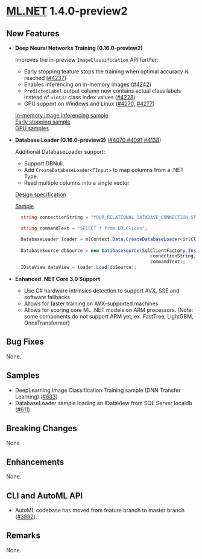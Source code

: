 # [ML.NET](http://dot.net/ml) 1.4.0-preview2

## **New Features**
- **Deep Neural Networks Training (0.16.0-preview2)**

  Improves the in-preview `ImageClassification` API further:
  - Early stopping feature stops the training when optimal accuracy is reached ([#4237](https://github.com/dotnet/machinelearning/pull/4237))
  - Enables inferencing on in-memory images ([#4242](https://github.com/dotnet/machinelearning/pull/4242))
  - `PredictedLabel` output column now contains actual class labels instead of `uint32` class index values ([#4228](https://github.com/dotnet/machinelearning/pull/4228))
  - GPU support on Windows and Linux ([#4270](https://github.com/dotnet/machinelearning/pull/4270), [#4277](https://github.com/dotnet/machinelearning/pull/4277))

  [In-memory image inferencing sample](https://github.com/dotnet/machinelearning/blob/master/docs/samples/Microsoft.ML.Samples/Dynamic/ImageClassification/ResnetV2101TransferLearningTrainTestSplit.cs)  
  [Early stopping sample](https://github.com/dotnet/machinelearning/blob/master/docs/samples/Microsoft.ML.Samples/Dynamic/ImageClassification/ResnetV2101TransferLearningEarlyStopping.cs)  
  [GPU samples](https://github.com/dotnet/machinelearning/tree/master/docs/samples/Microsoft.ML.Samples.GPU)  

- **Database Loader (0.16.0-preview2)** ([#4070](https://github.com/dotnet/machinelearning/pull/4070),[#4091](https://github.com/dotnet/machinelearning/pull/4091),[#4138](https://github.com/dotnet/machinelearning/pull/4138))  

  Additional DatabaseLoader support:
  -  Support DBNull.
  -  Add `CreateDatabaseLoader<TInput>` to map columns from a .NET Type.
  -  Read multiple columns into a single vector

  [Design specification](https://github.com/dotnet/machinelearning/pull/3857) 
  
  [Sample](https://github.com/dotnet/machinelearning-samples/tree/master/samples/csharp/getting-started/DatabaseLoader)

  ```cs
    string connectionString = "YOUR_RELATIONAL_DATABASE_CONNECTION_STRING";

    string commandText = "SELECT * from URLClicks";

    DatabaseLoader loader = mlContext.Data.CreateDatabaseLoader<UrlClick>();
                
    DatabaseSource dbSource = new DatabaseSource(SqlClientFactory.Instance, 
                                                    connectionString, 
                                                    commandText);         
    IDataView dataView = loader.Load(dbSource);
  ```

- **Enhanced .NET Core 3.0 Support**

  -  Use C# hardware intrinsics detection to support AVX, SSE and software fallbacks
  -  Allows for faster training on AVX-supported machines
  -  Allows for scoring core ML .NET models on ARM processors. (Note: some components do not support ARM yet, ex. FastTree, LightGBM, OnnxTransformer)

## **Bug Fixes**
None.

## **Samples**
- DeepLearning Image Classification Training sample (DNN Transfer Learning) ([#633](https://github.com/dotnet/machinelearning-samples/pull/633))
- DatabaseLoader sample loading an IDataView from SQL Server localdb ([#611](https://github.com/dotnet/machinelearning-samples/pull/617))

## **Breaking Changes**
None

## **Enhancements**
None.
 
## **CLI and AutoML API**
  - AutoML codebase has moved from feature branch to master branch ([#3882](https://github.com/dotnet/machinelearning/pull/3882)).

## **Remarks**
None.





